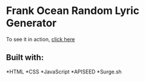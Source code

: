 <h1> Frank Ocean Random Lyric Generator  </h1>

To see it in action, [click here](http://www.franky-says.surge.sh)

<h2> Built with: </h2>
*HTML
*CSS
*JavaScript
*APISEED 
*Surge.sh




